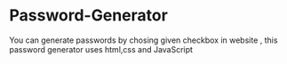 # Password-Generator
You can generate passwords by chosing given checkbox in website , this password generator uses html,css and JavaScript
